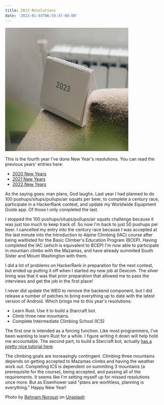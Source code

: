 ```yaml
---
title: 2023 Resolutions
date: '2023-01-03T06:59:47-08:00'
---
```

![2023 Calendar](/assets/2023.jpg)

This is the fourth year I've done New Year's resolutions. You can read the previous years' entries here:

* [2020 New Years](https://jjmtaylor.com/new-years-resolutions/)
* [2021 New Years](https://jjmtaylor.com/a-year-in-review/)
* [2022 New Years](https://jjmtaylor.com/new-year-s/)

As the saying goes: man plans, God laughs. Last year I had planned to do 100 pushups/situps/pullups/air squats per beer, to complete a century race, participate in a HackerRank contest, and update my Worldwide Equipment Guide app.  Of those I only completed the last.  

I stopped the 100 pushups/situps/pullups/air squats challenge because it was just too much to keep track of.  So now I'm back to just 50 pushups per beer.  I cancelled my entry into the century race because I was accepted at the last minute into the Introduction to Alpine Climbing (IAC) course after being waitlisted for the Basic Climber's Education Program (BCEP).  Having completed the IAC (which is equivalent to BCEP) I'm now able to participate in mountain climbs with the Mazamas, and have already summited South Sister and Mount Washington with them.  

I did a lot of problems on HackerRank in preparation for the next contest, but ended up putting it off when I started my new job at Dexcom.  The silver lining was that it was that prior preparation that allowed me to pass the interviews and get the job in the first place!

I never did update the WEG to remove the backend component, but I did release a number of patches to bring everything up to date with the latest version of Android.  Which brings me to this year's resolutions:

* Learn Rust. Use it to build a Starcraft bot.
* Climb three new mountains.
* Complete Intermediate Climbing School (ICS)

The first one is intended as a forcing function.  Like most programmers, I've been wanting to learn Rust for a while.  I figure writing it down will help hold me accountable. The second part, to build a Starcraft bot, actually [has a pretty nice tutorial here](https://github.com/codecrafters-io/build-your-own-x).  

The climbing goals are increasingly contingent.  Climbing three mountains depends on getting accepted to Mazamas climbs and having the weather work out.  Completing ICS is dependent on summiting 3 mountains (a prerequisite for the course), being accepted, and passing all of the requirements.  It seems like I'm setting myself up for missed resolutions once more.  But as Eisenhower said "plans are worthless, planning is everything." Happy New Year!

Photo by <a href="https://unsplash.com/@behy_studio?utm_source=unsplash&utm_medium=referral&utm_content=creditCopyText">Behnam Norouzi</a> on <a href="https://unsplash.com/photos/k7VCuwAhmbI?utm_source=unsplash&utm_medium=referral&utm_content=creditCopyText">Unsplash</a>
